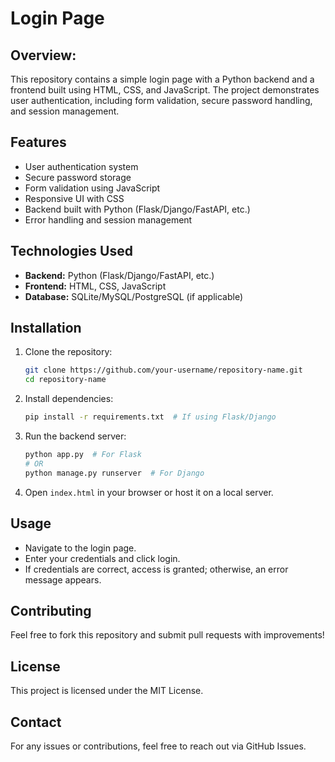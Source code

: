 # Login Page

## Overview:
This repository contains a simple login page with a Python backend and a frontend built using HTML, CSS, and JavaScript. The project demonstrates user authentication, including form validation, secure password handling, and session management.

## Features
- User authentication system
- Secure password storage
- Form validation using JavaScript
- Responsive UI with CSS
- Backend built with Python (Flask/Django/FastAPI, etc.)
- Error handling and session management

## Technologies Used
- **Backend:** Python (Flask/Django/FastAPI, etc.)
- **Frontend:** HTML, CSS, JavaScript
- **Database:** SQLite/MySQL/PostgreSQL (if applicable)

## Installation
1. Clone the repository:
   ```sh
   git clone https://github.com/your-username/repository-name.git
   cd repository-name
   ```
2. Install dependencies:
   ```sh
   pip install -r requirements.txt  # If using Flask/Django
   ```
3. Run the backend server:
   ```sh
   python app.py  # For Flask
   # OR
   python manage.py runserver  # For Django
   ```
4. Open `index.html` in your browser or host it on a local server.

## Usage
- Navigate to the login page.
- Enter your credentials and click login.
- If credentials are correct, access is granted; otherwise, an error message appears.

## Contributing
Feel free to fork this repository and submit pull requests with improvements!

## License
This project is licensed under the MIT License.

## Contact
For any issues or contributions, feel free to reach out via GitHub Issues.

